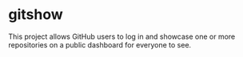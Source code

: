 # gitshow
This project allows GitHub users to log in and showcase one or more repositories on a public dashboard for everyone to see.
